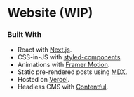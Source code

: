 # Website (WIP)

### Built With

- React with [Next.js](https://nextjs.org).
- CSS-in-JS with [styled-components](https://styled-components.com).
- Animations with [Framer Motion](https://www.framer.com/motion/).
- Static pre-rendered posts using [MDX](https://github.com/mdx-js/mdx).
- Hosted on [Vercel](http://vercel.com/).
- Headless CMS with [Contentful](https://contentful.com).
